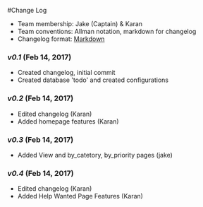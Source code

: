 #Change Log

- Team membership:  Jake (Captain) & Karan
- Team conventions: Allman notation, markdown for changelog  
- Changelog format: [Markdown](https://github.com/adam-p/markdown-here/wiki/Markdown-Cheatsheet) 

### *v0.1* (Feb 14, 2017)
- Created changelog, initial commit
- Created database 'todo' and created configurations

### *v0.2* (Feb 14, 2017)
- Edited changelog (Karan)
- Added homepage features (Karan)

### *v0.3* (Feb 14, 2017)
- Added View and by_catetory, by_priority pages (jake)

### *v0.4* (Feb 14, 2017)
- Edited changelog (Karan)
- Added Help Wanted Page Features (Karan)